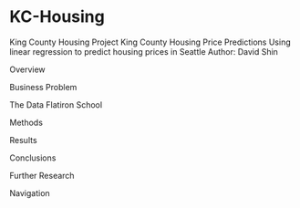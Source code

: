 # KC-Housing
King County Housing Project
King County Housing Price Predictions
Using linear regression to predict housing prices in Seattle
Author: David Shin

Overview

Business Problem

The Data
Flatiron School

Methods

Results

Conclusions

Further Research

Navigation
